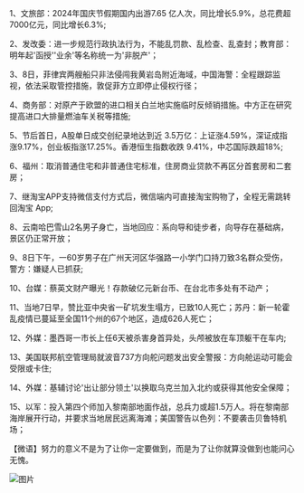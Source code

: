 1、文旅部：2024年国庆节假期国内出游7.65 亿人次，同比增长5.9%，总花费超7000亿元，同比增长6.3%;

2、发改委：进一步规范行政执法行为，不能乱罚款、乱检查、乱查封；教育部：明年起'函授''业余'等名称统一为'非脱产'；

3、8日，菲律宾两艘船只非法侵闯我黄岩岛附近海域，中国海警：全程跟踪监视，依法采取管控措施，敦促菲方立即停止侵权行径；

4、商务部：对原产于欧盟的进口相关白兰地实施临时反倾销措施。中方正在研究提高进口大排量燃油车关税等措施;

5、节后首日，A股单日成交创纪录地达到近 3.5万亿：上证涨4.59%，深证成指涨9.17%，创业板指涨17.25%。香港恒生指数收跌 9.41%，中芯国际跌超18%;

6、福州：取消普通住宅和非普通住宅标准，住房商业贷款不再区分首套房和二套房；

7、继淘宝APP支持微信支付方式后，微信端内可直接淘宝购物了，全程无需跳转回淘宝 App;

8、云南哈巴雪山2名男子身亡，当地回应：系向导和徒步者，向导存在基础病，景区仍正常开放；

9、8日下午，一60岁男子在广州天河区华强路一小学门口持刀致3名群众受伤，警方：嫌疑人已抓获;

10、台媒：蔡英文财产曝光！存款破亿元新台币、在台北市多处有不动产；

11、当地7日早，赞比亚中央省一矿坑发生塌方，已致10人死亡；苏丹：新一轮霍乱疫情已蔓延至全国11个州的67个地区，造成626人死亡；

12、外媒：墨西哥一市长上任6天被杀害身首异处，头颅被放在车顶躯干在车内;

13、美国联邦航空管理局就波音737方向舵问题发出安全警报：方向舱运动可能会受限或卡住;

14、外媒：基辅讨论'出让部分领土'以换取乌克兰加入北约或获得其他安全保障；

15、以军：投入第四个师加入黎南部地面作战，总兵力或超1.5万人。将在黎南部海岸展开行动，并要求当地居民远离海滩；美国警告以色列：不要袭击贝鲁特机场；

【微语】努力的意义不是为了让你一定要做到，而是为了让你就算没做到也能问心无愧。

![图片](https://api.03c3.cn/api/zb)
